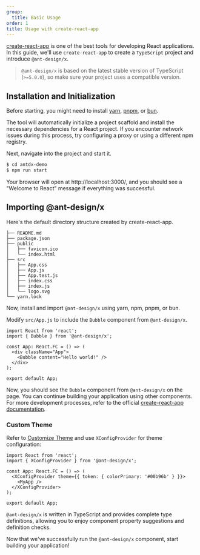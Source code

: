 ```yaml
---
group:
  title: Basic Usage
order: 1
title: Usage with create-react-app
---
```


[create-react-app](https://create-react-app.dev/) is one of the best tools for developing React applications. In this guide, we'll use `create-react-app` to create a `TypeScript` project and introduce `@ant-design/x`.

> `@ant-design/x` is based on the latest stable version of TypeScript (`>=5.0.0`), so make sure your project uses a compatible version.

## Installation and Initialization

Before starting, you might need to install [yarn](https://github.com/yarnpkg/yarn/), [pnpm](https://pnpm.io/), or [bun](https://bun.sh/).

<InstallDependencies npm='$ npx create-react-app antdx-demo --template typescript' yarn='$ yarn create react-app antdx-demo --template typescript' pnpm='$ pnpm create react-app antdx-demo --template typescript' bun='$ bun create react-app antdx-demo --template typescript'></InstallDependencies>

The tool will automatically initialize a project scaffold and install the necessary dependencies for a React project. If you encounter network issues during this process, try configuring a proxy or using a different npm registry.

Next, navigate into the project and start it.

```bash
$ cd antdx-demo
$ npm run start
```

Your browser will open at http://localhost:3000/, and you should see a "Welcome to React" message if everything was successful.

## Importing @ant-design/x

Here's the default directory structure created by create-react-app.

```
├── README.md
├── package.json
├── public
│   ├── favicon.ico
│   └── index.html
├── src
│   ├── App.css
│   ├── App.js
│   ├── App.test.js
│   ├── index.css
│   ├── index.js
│   └── logo.svg
└── yarn.lock
```

Now, install and import `@ant-design/x` using yarn, npm, pnpm, or bun.

<InstallDependencies npm='$ npm install @ant-design/x --save' yarn='$ yarn add @ant-design/x' pnpm='$ pnpm install @ant-design/x --save' bun='$ bun add @ant-design/x'></InstallDependencies>

Modify `src/App.js` to include the `Bubble` component from `@ant-design/x`.

```tsx
import React from 'react';
import { Bubble } from '@ant-design/x';

const App: React.FC = () => (
  <div className="App">
    <Bubble content="Hello world!" />
  </div>
);

export default App;
```

Now, you should see the `Bubble` component from `@ant-design/x` on the page. You can continue building your application using other components. For more development processes, refer to the official [create-react-app documentation](https://create-react-app.dev/docs/getting-started).

### Custom Theme

Refer to [Customize Theme](https://ant-design.antgroup.com/docs/react/customize-theme-cn) and use `XConfigProvider` for theme configuration:

```tsx
import React from 'react';
import { XConfigProvider } from '@ant-design/x';

const App: React.FC = () => (
  <XConfigProvider theme={{ token: { colorPrimary: '#00b96b' } }}>
    <MyApp />
  </XConfigProvider>
);

export default App;
```

`@ant-design/x` is written in TypeScript and provides complete type definitions, allowing you to enjoy component property suggestions and definition checks.

Now that we've successfully run the `@ant-design/x` component, start building your application!
